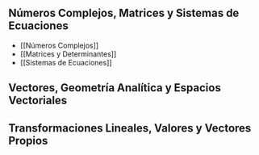 ## Números Complejos, Matrices y Sistemas de Ecuaciones

- [[Números Complejos]]
- [[Matrices y Determinantes]]
- [[Sistemas de Ecuaciones]]

## Vectores, Geometría Analítica y Espacios Vectoriales



## Transformaciones Lineales, Valores y Vectores Propios